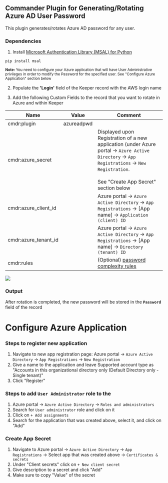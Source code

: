 Commander Plugin for Generating/Rotating Azure AD User Password
----

This plugin generates/rotates Azure AD password for any user.

### Dependencies

1. Install [Microsoft Authentication Library (MSAL) for Python](https://github.com/AzureAD/microsoft-authentication-library-for-python) 
```
pip install msal
```


<sub>**Note:** You need to configure your Azure application that will have User Administrative privileges in order to modify the Password for the specified user. See "Configure Azure Application" section below</sub>

2. Populate the **'Login'** field of the Keeper record with the AWS login name

3. Add the following Custom Fields to the record that you want to rotate in Azure and within Keeper

Name                 | Value      | Comment
---------            | -------    | ------------
cmdr:plugin          | azureadpwd | 
cmdr:azure_secret    |            | Displayed upon Registration of a new application (under Azure portal -> `Azure Active Directory` -> `App Registrations` -> `New Registration`. <br/><br/>See "Create App Secret" section below
cmdr:azure_client_id |            | Azure portal -> `Azure Active Directory` -> `App Registrations` -> [App name] -> `Application (client) ID`
cmdr:azure_tenant_id |            | Azure portal -> `Azure Active Directory` -> `App Registrations` -> [App name] -> `Directory (tenant) ID`
cmdr:rules           |            | (Optional) [password complexity rules](https://github.com/Keeper-Security/Commander/tree/master/keepercommander/plugins/password_rules.md)

![](https://raw.githubusercontent.com/Keeper-Security/Commander/master/keepercommander/images/plugin_azure_ad_pwd1.jpg)


### Output

After rotation is completed, the new password will be stored in the **`Password`** field of the record


# Configure Azure Application

### Steps to register new application
1. Navigate to new app registration page: Azure portal -> `Azure Active Directory` -> `App Registrations` -> `New Registration`
2. Give a name to the application and leave Supported account type as "Accounts in this organizational directory only (Default Directory only - Single tenant)"
3. Click "Register"

### Steps to add `User Administrator` role to the 
1. Azure portal -> `Azure Active Directory` -> `Roles and administrators`
2. Search for `User administrator` role and click on it
3. Click on `+ Add assignments`
4. Search for the application that was created above, select it, and click on "Add"

### Create App Secret
1. Navigate to Azure portal -> `Azure Active Directory` -> `App Registrations` -> Select app that was created above -> `Certificates & secrets`
2. Under "Client secrets" click on `+ New client secret`
3. Give description to a secret and click "Add"
4. Make sure to copy "Value" of the secret